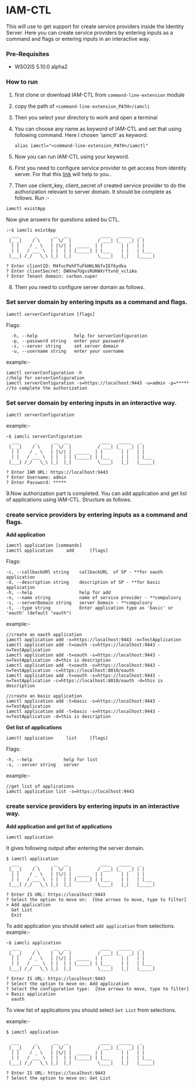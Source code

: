# IAM-CTL

This will use to get support for create service providers inside the Identity Server.
Here you can create service providers by entering inputs as a command  and flags or entering inputs in an interactive way.


### Pre-Requisites
* WSO2IS 5.10.0 alpha2 

### How to run
1. first clone or download IAM-CTL from ```command-line-extension``` module
2. copy the path of ```<command-line-extension_PATH>/iamcli```
3. Then you select your directory to work and open a terminal
4. You can choose any name as keyword of IAM-CTL and set that using following command.
Here I chosen 'iamctl' as keyword.

    ```
    alias iamctl="<command-line-extension_PATH>/iamctl" 
    ```
5. Now you can run IAM-CTL using your keyword.
6. First you need to configure service provider to get access from identity server. For that this [link](https://docs.wso2.com/display/IS570/Configuring+OAuth2-OpenID+Connect+Single-Sign-On) will help to you..
7. Then use  client_key, client_secret of created service provider to do the authorization relevant to server domain. It should be complete as follows.
Run :-
```
iamctl existApp
```
Now give answers for questions asked bu CTL.
```
:~$ iamcli existApp
  ___      _      __  __            ____   _____   _     
 |_ _|    / \    |  \/  |          / ___| |_   _| | |    
  | |    / _ \   | |\/| |  _____  | |       | |   | |    
  | |   / ___ \  | |  | | |_____| | |___    | |   | |___ 
 |___| /_/   \_\ |_|  |_|          \____|   |_|   |_____|
                                                         
? Enter clientID: M4fucPehFTuFkHHLNGfxIEf6ydka
? Enter clientSecret: DWXnw7UgvsRUKWXrftvnU_vclzAa
? Enter Tenant domain: carbon.super
```
8. Then you need to configure server domain as follows.
### Set server domain by entering inputs as a command and flags.
```
iamctl serverConfiguration [flags]
```

Flags:
```
  -h, --help              help for serverConfiguration
  -p, --password string   enter your password
  -s, --server string     set server domain
  -u, --username string   enter your username
```
example:-
```
iamctl serverConfiguration -h                                           //help for serverConfiguration
iamctl serverConfiguration -s=https://localhost:9443 -u=admin -p=*****  //to complete the authorization
```
### Set server domain by entering inputs in an interactive way.
```
iamctl serverConfiguration
```
example:-
```
~$ iamcli serverConfiguration
  ___      _      __  __            ____   _____   _     
 |_ _|    / \    |  \/  |          / ___| |_   _| | |    
  | |    / _ \   | |\/| |  _____  | |       | |   | |    
  | |   / ___ \  | |  | | |_____| | |___    | |   | |___ 
 |___| /_/   \_\ |_|  |_|          \____|   |_|   |_____|
                                                         
? Enter IAM URL: https://localhost:9443
? Enter Username: admin
? Enter Password: *****
```
9.Now authorization part is completed. You can add application and get list of applications using IAM-CTL. Structure as follows.

### create service providers by entering inputs as a command and flags.
**Add application**
```
iamctl application [commands]
iamctl application     add      [flags]
```

 Flags:
 ```
 -c, --callbackURl string    callbackURL  of SP - **for oauth application
 -d, --description string    description of SP - **for basic application
 -h, --help                  help for add
 -n, --name string           name of service provider - **compulsory
 -s, --serverDomain string   server Domain - **compulsory
 -t, --type string           Enter application type as 'basic' or 'oauth' (default "oauth")
 ```
 
example:-
```
//create an oauth application
iamctl application add -s=https://localhost:9443 -n=TestApplication 
iamctl application add -t=oauth -s=https://localhost:9443 -n=TestApplication
iamctl application add -t=oauth -s=https://localhost:9443 -n=TestApplication -d=this is description
iamctl application add -t=oauth -s=https://localhost:9443 -n=TestApplication -c=https://localhost:8010/oauth
iamctl application add -t=oauth -s=https://localhost:9443 -n=TestApplication -c=https://localhost:8010/oauth -d=this is description

//create an basic application
iamctl application add -t=basic -s=https://localhost:9443 -n=TestApplication
iamctl application add -t=basic -s=https://localhost:9443 -n=TestApplication -d=this is description
```
**Get list of applications**
```
iamctl application     list     [flags]
```
Flags:
```
-h, --help            help for list
-s, --server string   server
```
example:-
```
//get list of applications
iamctl application list -s=https://localhost:9443
```
### create service providers by entering inputs in an interactive way.
**Add application and get list of applications**

```
iamctl application
```
It gives following output after entering the server domain.
```
$ iamctl application
  ___      _      __  __            ____   _____   _     
 |_ _|    / \    |  \/  |          / ___| |_   _| | |    
  | |    / _ \   | |\/| |  _____  | |       | |   | |    
  | |   / ___ \  | |  | | |_____| | |___    | |   | |___ 
 |___| /_/   \_\ |_|  |_|          \____|   |_|   |_____|
                                                         
? Enter IS URL: https://localhost:9443
? Select the option to move on:  [Use arrows to move, type to filter]
> Add application
  Get List
  Exit
```
To add application you should select ```add application``` from selections.
example:-
```
~$ iamcli application
  ___      _      __  __            ____   _____   _     
 |_ _|    / \    |  \/  |          / ___| |_   _| | |    
  | |    / _ \   | |\/| |  _____  | |       | |   | |    
  | |   / ___ \  | |  | | |_____| | |___    | |   | |___ 
 |___| /_/   \_\ |_|  |_|          \____|   |_|   |_____|
                                                         
? Enter IS URL: https://localhost:9443
? Select the option to move on: Add application
? Select the configuration type:  [Use arrows to move, type to filter]
> Basic application
  oauth
```
To view list of applications you should select ```Get List``` from selections.
 
example:-
```
$ iamctl application

  ___      _      __  __            ____   _____   _     
 |_ _|    / \    |  \/  |          / ___| |_   _| | |    
  | |    / _ \   | |\/| |  _____  | |       | |   | |    
  | |   / ___ \  | |  | | |_____| | |___    | |   | |___ 
 |___| /_/   \_\ |_|  |_|          \____|   |_|   |_____|
                                                         
? Enter IS URL: https://localhost:9443
? Select the option to move on: Get List
```